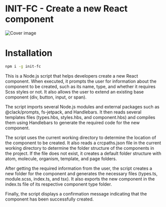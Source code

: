 # INIT-FC - Create a new React component

![Cover image](https://i.imgur.com/5eoZRBT.gif)

# Installation

```bash
npm i -g init-fc
```

This is a Node.js script that helps developers create a new React component. When executed, it prompts the user for information about the component to be created, such as its name, type, and whether it requires Scss styles or not. It also allows the user to extend an existing base component (div, button, input, or span).

The script imports several Node.js modules and external packages such as @clack/prompts, fs-jetpack, and Handlebars. It then reads several templates files (types.hbs, styles.hbs, and component.hbs) and compiles them using Handlebars to generate the required code for the new component.

The script uses the current working directory to determine the location of the component to be created. It also reads a crcpaths.json file in the current working directory to determine the folder structure of the components in the project. If the file does not exist, it creates a default folder structure with atom, molecule, organism, template, and page folders.

After getting the required information from the user, the script creates a new folder for the component and generates the necessary files (types.ts, module.scss, index.ts, and tsx). It also exports the new component in the index.ts file of its respective component type folder.

Finally, the script displays a confirmation message indicating that the component has been successfully created.
